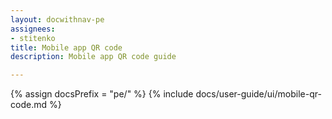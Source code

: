 ```yaml
---
layout: docwithnav-pe
assignees:
- stitenko
title: Mobile app QR code
description: Mobile app QR code guide

---
```


{% assign docsPrefix = "pe/" %}
{% include docs/user-guide/ui/mobile-qr-code.md %}